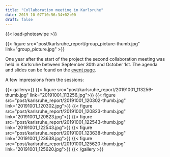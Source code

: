 ```yaml
---
title: "Collaboration meeting in Karlsruhe"
date: 2019-10-07T10:56:34+02:00
draft: false
---
```


{{< load-photoswipe >}}

{{< figure src="post/karlsruhe_report/group_picture-thumb.jpg" link="group_picture.jpg" >}}

One year after the start of the project the second collaboration meeting was
held in Karlsruhe between September 30th and October 1st. The agenda and slides
can be found on the [event page](https://indico.physik.uni-muenchen.de/event/22/).

A few impressions from the sessions:

{{< gallery>}}
{{< figure src="post/karlsruhe_report/20191001_113256-thumb.jpg" link="20191001_113256.jpg">}}
{{< figure src="post/karlsruhe_report/20191001_120302-thumb.jpg" link="20191001_120302.jpg">}}
{{< figure src="post/karlsruhe_report/20191001_120823-thumb.jpg" link="20191001_120823.jpg">}}
{{< figure src="post/karlsruhe_report/20191001_122543-thumb.jpg" link="20191001_122543.jpg">}}
{{< figure src="post/karlsruhe_report/20191001_123638-thumb.jpg" link="20191001_123638.jpg">}}
{{< figure src="post/karlsruhe_report/20191001_125620-thumb.jpg" link="20191001_125620.jpg">}}
{{< /gallery >}}

